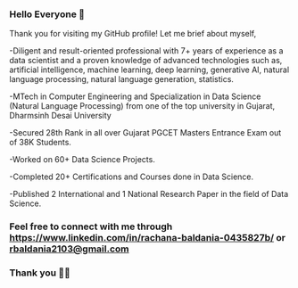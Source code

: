 ### Hello Everyone 👋

Thank you for visiting my GitHub profile! Let me brief about myself,

-Diligent and result-oriented professional with 7+ years of experience as a data scientist and a proven knowledge of advanced technologies such as, artificial intelligence, machine learning, deep learning, generative AI, natural language processing, natural language generation, statistics. 

-MTech in Computer Engineering and Specialization in Data Science (Natural Language Processing) from one of the top university in Gujarat, Dharmsinh Desai University

-Secured 28th Rank in all over Gujarat PGCET Masters Entrance Exam out of 38K Students.

-Worked on 60+ Data Science Projects.

-Completed 20+ Certifications and Courses done in Data Science.

-Published 2 International and 1 National Research Paper in the field of Data Science.

### Feel free to connect with me through https://www.linkedin.com/in/rachana-baldania-0435827b/ or rbaldania2103@gmail.com

### Thank you 🙋‍♀️
